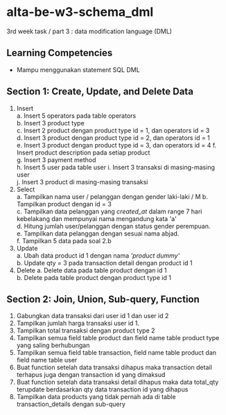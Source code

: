 # alta-be-w3-schema_dml
3rd week task / part 3 : data modification language (DML)

## Learning Competencies
* Mampu menggunakan statement SQL DML

## Section 1: Create, Update, and Delete Data

1. Insert    
    a. Insert 5 operators pada table operators    
    b. Insert 3 product type    
    c. Insert 2 product dengan product type id = 1, dan operators id = 3    
    d. Insert 3 product dengan product type id = 2, dan operators id = 1    
    e. Insert 3 product dengan product type id = 3, dan operators id = 4
    f. Insert product description pada setiap product    
    g. Insert 3 payment method    
    h. Insert 5 user pada table user
    i. Insert 3 transaksi di masing-masing user    
    j. Insert 3 product di masing-masing transaksi
2. Select    
    a. Tampilkan nama user / pelanggan dengan gender laki-laki / M
    b. Tampilkan product dengan id = 3    
    c. Tampilkan data pelanggan yang _created_at_ dalam range 7 hari kebelakang dan mempunyai nama mengandung kata 'a'    
    d. Hitung jumlah user/pelanggan dengan status gender perempuan.    
    e. Tampilkan data pelanggan dengan sesuai nama abjad.    
    f. Tampilkan 5 data pada soal 2.b
3. Update    
    a. Ubah data product id 1 dengan nama _'product dummy'_    
    b. Update qty = 3 pada transaction detail dengan product id 1    
4. Delete
    a. Delete data pada table product dengan id 1    
    b. Delete pada table product dengan product type id 1    
    
## Section 2: Join, Union, Sub-query, Function    
1. Gabungkan data transaksi dari user id 1 dan user id 2    
2. Tampilkan jumlah harga transaksi user id 1.
3. Tampilkan total transaksi dengan product type 2
4. Tampilkan semua field table product dan field name table product type yang saling berhubungan    
5. Tampilkan semua field table transaction, field name table product dan field name table user    
6. Buat function setelah data transaksi dihapus maka transaction detail terhapus juga dengan transaction id yang dimaksud
7. Buat function setelah data transaksi detail dihapus maka data total_qty terupdate berdasarkan qty data transaction id yang dihapus
8. Tampilkan data products yang tidak pernah ada di table transaction_details dengan sub-query
